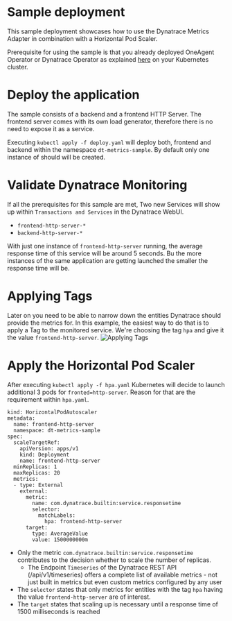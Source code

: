# Sample deployment

This sample deployment showcases how to use the Dynatrace Metrics Adapter in combination with a Horizontal Pod Scaler.

Prerequisite for using the sample is that you already deployed OneAgent Operator or Dynatrace Operator as explained [here](https://www.dynatrace.com/support/help/technology-support/cloud-platforms/kubernetes/) on your Kubernetes cluster.

# Deploy the application

The sample consists of a backend and a frontend HTTP Server. The frontend server comes with its own load generator, therefore there is no need to expose it as a service.

Executing `kubectl apply -f deploy.yaml` will deploy both, frontend and backend within the namespace `dt-metrics-sample`. By default only one instance of should will be created.

# Validate Dynatrace Monitoring

If all the prerequisites for this sample are met, Two new Services will show up within `Transactions and Services` in the Dynatrace WebUI.

* `frontend-http-server-*`
* `backend-http-server-*`

With just one instance of `frontend-http-server` running, the average response time of this service will be around 5 seconds. Bu the more instances of the same application are getting launched the smaller the response time will be.

# Applying Tags

Later on you need to be able to narrow down the entities Dynatrace should provide the metrics for.
In this example, the easiest way to do that is to apply a Tag to the monitored service. We're choosing the tag `hpa` and give it the value `frontend-http-server`.
![Applying Tags](https://github.com/dtcookie/k8s-dynatrace-metrics-adapter/blob/main/sample/img/tags.png?raw=true "Applying Tags")

# Apply the Horizontal Pod Scaler

After executing `kubectl apply -f hpa.yaml` Kubernetes will decide to launch additional 3 pods for `fronted=http-server`.
Reason for that are the requirement within `hpa.yaml`.

```apiVersion: autoscaling/v2beta2
kind: HorizontalPodAutoscaler
metadata:
  name: frontend-http-server
  namespace: dt-metrics-sample
spec:
  scaleTargetRef:
    apiVersion: apps/v1
    kind: Deployment
    name: frontend-http-server    
  minReplicas: 1
  maxReplicas: 20
  metrics:
  - type: External
    external:
      metric:
        name: com.dynatrace.builtin:service.responsetime
        selector:
          matchLabels:
            hpa: frontend-http-server
      target:
        type: AverageValue
        value: 1500000000m
```

* Only the metric `com.dynatrace.builtin:service.responsetime` contributes to the decision whether to scale the number of replicas.
  - The Endpoint `Timeseries` of the Dynatrace REST API (/api/v1/timeseries) offers a complete list of available metrics - not just built in metrics but even custom metrics configured by any user
* The `selector` states that only metrics for entities with the tag `hpa` having the value `frontend-http-server` are of interest.
* The `target` states that scaling up is necessary until a response time of 1500 milliseconds is reached
